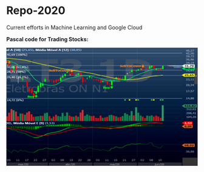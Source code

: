 # Repo-2020
Current efforts in Machine Learning and Google Cloud  
  
<b>Pascal code for Trading Stocks: </b>  

<img src=https://github.com/RubensZimbres/Repo-2020/blob/master/Pascal/pascal.png>


